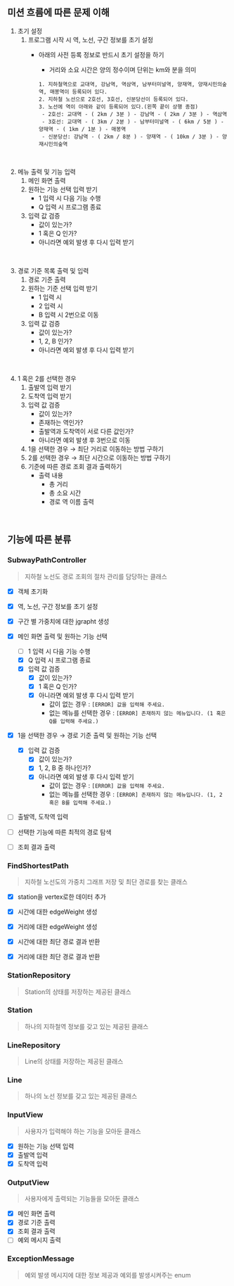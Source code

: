 ## 미션 흐름에 따른 문제 이해

1. 초기 설정
    1. 프로그램 시작 시 역, 노선, 구간 정보를 초기 설정
        - 아래의 사전 등록 정보로 반드시 초기 설정을 하기
            - 거리와 소요 시간은 양의 정수이며 단위는 km와 분을 의미

            ```
            1. 지하철역으로 교대역, 강남역, 역삼역, 남부터미널역, 양재역, 양재시민의숲역, 매봉역이 등록되어 있다.
            2. 지하철 노선으로 2호선, 3호선, 신분당선이 등록되어 있다.
            3. 노선에 역이 아래와 같이 등록되어 있다.(왼쪽 끝이 상행 종점)
             - 2호선: 교대역 - ( 2km / 3분 ) - 강남역 - ( 2km / 3분 ) - 역삼역
             - 3호선: 교대역 - ( 3km / 2분 ) - 남부터미널역 - ( 6km / 5분 ) - 양재역 - ( 1km / 1분 ) - 매봉역
             - 신분당선: 강남역 - ( 2km / 8분 ) - 양재역 - ( 10km / 3분 ) - 양재시민의숲역
            ```

<br>

2. 메뉴 출력 및 기능 입력
    1. 메인 화면 출력
    2. 원하는 기능 선택 입력 받기
        - 1 입력 시 다음 기능 수행
        - Q 입력 시 프로그램 종료
    3. 입력 값 검증
        - 값이 있는가?
        - 1 혹은 Q 인가?
        - 아니라면 예외 발생 후 다시 입력 받기

<br>

3. 경로 기준 목록 출력 및 입력
    1. 경로 기준 출력
    2. 원하는 기준 선택 입력 받기
        - 1 입력 시
        - 2 입력 시
        - B 입력 시 2번으로 이동
    3. 입력 값 검증
        - 값이 있는가?
        - 1, 2, B 인가?
        - 아니라면 예외 발생 후 다시 입력 받기

<br>

4. 1 혹은 2를 선택한 경우
    1. 출발역 입력 받기
    2. 도착역 입력 받기
    3. 입력 값 검증
        - 값이 있는가?
        - 존재하는 역인가?
        - 출발역과 도착역이 서로 다른 값인가?
        - 아니라면 예외 발생 후 3번으로 이동
    4. 1을 선택한 경우 → 최단 거리로 이동하는 방법 구하기
    5. 2를 선택한 경우 → 최단 시간으로 이동하는 방법 구하기
    6. 기준에 따른 경로 조회 결과 출력하기
        - 출력 내용
            - 총 거리
            - 총 소요 시간
            - 경로 역 이름 출력

<br>

## 기능에 따른 분류
### SubwayPathController

> 지하철 노선도 경로 조회의 절차 관리를 담당하는 클래스

- [x]  객체 초기화
- [x]  역, 노선, 구간 정보를 초기 설정
- [x]  구간 별 가중치에 대한 jgrapht 생성
- [x]  메인 화면 출력 및 원하는 기능 선택
    - [ ]  1 입력 시 다음 기능 수행
    - [x]  Q 입력 시 프로그램 종료
    - [x]  입력 값 검증
        - [x]  값이 있는가?
        - [x]  1 혹은 Q 인가?
        - [x]  아니라면 예외 발생 후 다시 입력 받기
            - 값이 없는 경우 : `[ERROR] 값을 입력해 주세요.`
            - 없는 메뉴를 선택한 경우 : `[ERROR] 존재하지 않는 메뉴입니다. (1 혹은 Q를 입력해 주세요.)`
- [x]  1을 선택한 경우 → 경로 기준 출력 및 원하는 기능 선택
    - [x]  입력 값 검증
        - [x]  값이 있는가?
        - [x]  1, 2, B 중 하나인가?
        - [x]  아니라면 예외 발생 후 다시 입력 받기
            - 값이 없는 경우 : `[ERROR] 값을 입력해 주세요.`
            - 없는 메뉴를 선택한 경우 : `[ERROR] 존재하지 않는 메뉴입니다. (1, 2 혹은 B를 입력해 주세요.)`
- [ ]  출발역, 도착역 입력
- [ ]  선택한 기능에 따른 최적의 경로 탐색
- [ ]  조회 결과 출력


### FindShortestPath

> 지하철 노선도의 가중치 그래프 저장 및 최단 경로를 찾는 클래스

- [x]  station을 vertex로한 데이터 추가
- [x]  시간에 대한 edgeWeight 생성
- [x]  거리에 대한 edgeWeight 생성
- [x]  시간에 대한 최단 경로 결과 반환
- [x]  거리에 대한 최단 경로 결과 반환


### StationRepository

> Station의 상태를 저장하는 제공된 클래스


### Station

> 하나의 지하철역 정보를 갖고 있는 제공된 클래스


### **LineRepository**

> Line의 상태를 저장하는 제공된 클래스


### **Line**

> 하나의 노선 정보를 갖고 있는 제공된 클래스


### **InputView**

> 사용자가 입력해야 하는 기능을 모아둔 클래스

- [x]  원하는 기능 선택 입력
- [x]  출발역 입력
- [x]  도착역 입력

### **OutputView**

> 사용자에게 출력되는 기능들을 모아둔 클래스

- [x]  메인 화면 출력
- [x]  경로 기준 출력
- [x]  조회 결과 출력
- [ ]  예외 메시지 출력

### ExceptionMessage

> 예외 발생 메시지에 대한 정보 제공과 예외를 발생시켜주는 enum
